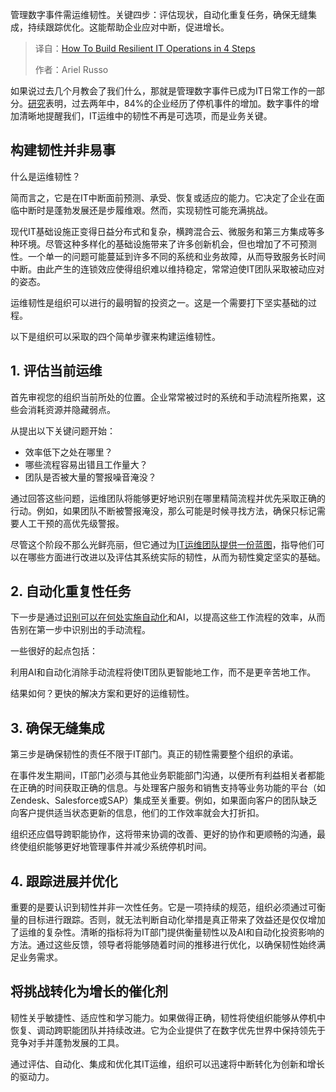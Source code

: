 <!--
title: 四步构建韧性IT运维
cover: https://cdn.thenewstack.io/media/2025/10/14144ef6-automation.png
summary: 管理数字事件需运维韧性。关键四步：评估现状，自动化重复任务，确保无缝集成，持续跟踪优化。这能帮助企业应对中断，促进增长。
-->

管理数字事件需运维韧性。关键四步：评估现状，自动化重复任务，确保无缝集成，持续跟踪优化。这能帮助企业应对中断，促进增长。

> 译自：[How To Build Resilient IT Operations in 4 Steps](https://thenewstack.io/how-to-build-resilient-it-operations-in-4-steps/)
> 
> 作者：Ariel Russo

如果说过去几个月教会了我们什么，那就是管理数字事件已成为IT日常工作的一部分。[研究](https://opengear.com/press-releases/84-of-businesses-report-rising-network-outages-over-past-two-years/)表明，过去两年中，84%的企业经历了停机事件的增加。数字事件的增加清晰地提醒我们，IT运维中的韧性不再是可选项，而是业务关键。

## **构建韧性并非易事**

什么是运维韧性？

简而言之，它是在IT中断面前预测、承受、恢复或适应的能力。它决定了企业在面临中断时是蓬勃发展还是步履维艰。然而，实现韧性可能充满挑战。

现代IT基础设施正变得日益分布式和复杂，横跨混合云、微服务和第三方集成等多种环境。尽管这种多样化的基础设施带来了许多创新机会，但也增加了不可预测性。一个单一的问题可能蔓延到许多不同的系统和业务故障，从而导致服务长时间中断。由此产生的连锁效应使得组织难以维持稳定，常常迫使IT团队采取被动应对的姿态。

运维韧性是组织可以进行的最明智的投资之一。这是一个需要打下坚实基础的过程。

以下是组织可以采取的四个简单步骤来构建运维韧性。

## **1. 评估当前运维**

首先审视您的组织当前所处的位置。企业常常被过时的系统和手动流程所拖累，这些会消耗资源并隐藏弱点。

从提出以下关键问题开始：

* 效率低下之处在哪里？
* 哪些流程容易出错且工作量大？
* 团队是否被大量的警报噪音淹没？

通过回答这些问题，运维团队将能够更好地识别在哪里精简流程并优先采取正确的行动。例如，如果团队不断被警报淹没，那么可能是时候寻找方法，确保只标记需要人工干预的高优先级警报。

尽管这个阶段不那么光鲜亮丽，但它通过为[IT运维团队提供一份蓝图](https://thenewstack.io/how-ai-and-automation-can-improve-operational-resiliency/)，指导他们可以在哪些方面进行改进以及评估其系统实际的韧性，从而为韧性奠定坚实的基础。

## **2. 自动化重复性任务**

下一步是通过[识别可以在何处实施自动化](https://thenewstack.io/five-ways-process-automation-can-streamline-itops/)和AI，以提高这些工作流程的效率，从而告别在第一步中识别出的手动流程。

一些很好的起点包括：

利用AI和自动化消除手动流程将使IT团队更智能地工作，而不是更辛苦地工作。

结果如何？更快的解决方案和更好的运维韧性。

## **3. 确保无缝集成**

第三步是确保韧性的责任不限于IT部门。真正的韧性需要整个组织的承诺。

在事件发生期间，IT部门必须与其他业务职能部门沟通，以便所有利益相关者都能在正确的时间获取正确的信息。与处理客户服务和销售支持等业务功能的平台（如Zendesk、Salesforce或SAP）集成至关重要。例如，如果面向客户的团队缺乏向客户提供适当状态更新的信息，他们的工作效率就会大打折扣。

组织还应倡导跨职能协作，这将带来协调的改善、更好的协作和更顺畅的沟通，最终使组织能够更好地管理事件并减少系统停机时间。

## **4. 跟踪进展并优化**

重要的是要认识到韧性并非一次性任务。它是一项持续的规范，组织必须通过可衡量的目标进行跟踪。否则，就无法判断自动化举措是真正带来了效益还是仅仅增加了运维的复杂性。清晰的指标将为IT部门提供衡量韧性以及AI和自动化投资影响的方法。通过这些反馈，领导者将能够随着时间的推移进行优化，以确保韧性始终满足业务需求。

## **将挑战转化为增长的催化剂**

韧性关乎敏捷性、适应性和学习能力。如果做得正确，韧性将使组织能够从停机中恢复、调动跨职能团队并持续改进。它为企业提供了在数字优先世界中保持领先于竞争对手并蓬勃发展的工具。

通过评估、自动化、集成和优化其IT运维，组织可以迅速将中断转化为创新和增长的驱动力。